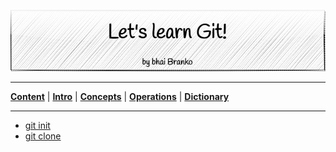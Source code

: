 <p align='center'>
 <img src='../../Assets/banners/banner-bhai-branko.png' />
</p>

________________________________________________________________________________
[**Content**](../../README.md) |
[**Intro**](../../01-Introduction/introduction.md) |
[**Concepts**](../../02-Concepts/concepts.md) |
[**Operations**](../../03-Operations/operations.md) |
[**Dictionary**](../../04-Appendix/dictionary.md)
________________________________________________________________________________

- [git init](01-git-init.md)
- [git clone](02-git-clone.md)
